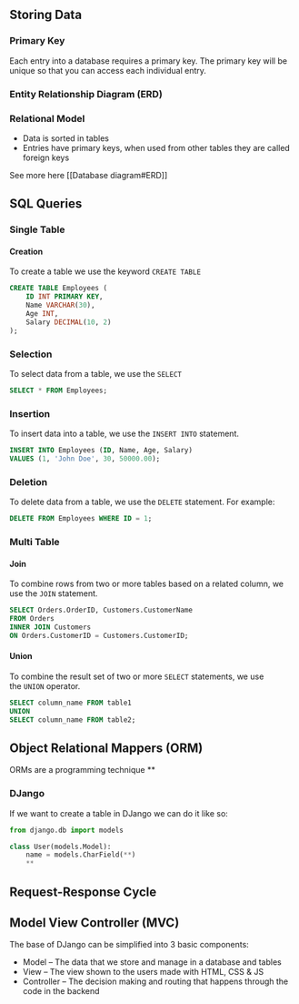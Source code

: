 ## Storing Data
### Primary Key
Each entry into a database requires a primary key. The primary key will be unique so that you can access each individual entry.
### Entity Relationship Diagram (ERD)
### Relational Model
- Data is sorted in tables
- Entries have primary keys, when used from other tables they are called foreign keys

See more here [[Database diagram#ERD]]
## SQL Queries
### Single Table
#### Creation
To create a table we use the keyword `CREATE TABLE` 
```SQL
CREATE TABLE Employees (
    ID INT PRIMARY KEY,
    Name VARCHAR(30),
    Age INT,
    Salary DECIMAL(10, 2)
);
```
### Selection
To select data from a table, we use the `SELECT`
```SQL
SELECT * FROM Employees;
```
### Insertion
To insert data into a table, we use the `INSERT INTO` statement.
```sql
INSERT INTO Employees (ID, Name, Age, Salary)
VALUES (1, 'John Doe', 30, 50000.00);
```
### Deletion
To delete data from a table, we use the `DELETE` statement. For example:
```sql
DELETE FROM Employees WHERE ID = 1;
```
### Multi Table
#### Join
To combine rows from two or more tables based on a related column, we use the `JOIN` statement.
```sql
SELECT Orders.OrderID, Customers.CustomerName
FROM Orders
INNER JOIN Customers
ON Orders.CustomerID = Customers.CustomerID;
```
#### Union
To combine the result set of two or more `SELECT` statements, we use the `UNION` operator.
```sql
SELECT column_name FROM table1
UNION
SELECT column_name FROM table2;
```
## Object Relational Mappers (ORM)
ORMs are a programming technique **
### DJango
If we want to create a table in DJango we can do it like so:
```python
from django.db import models

class User(models.Model):
	name = models.CharField(**)
	**
```
## Request-Response Cycle
## Model View Controller (MVC)
The base of DJango can be simplified into 3 basic components:
- Model – The data that we store and manage in a database and tables
- View – The view shown to the users made with HTML, CSS & JS
- Controller – The decision making and routing that happens through the code in the backend
